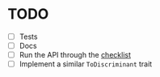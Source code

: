 # TODO

- [ ] Tests
- [ ] Docs
- [ ] Run the API through the [checklist](https://rust-lang.github.io/api-guidelines/checklist.html)
- [ ] Implement a similar `ToDiscriminant` trait
